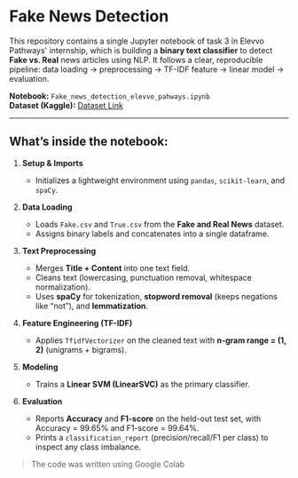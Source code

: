 # Fake News Detection

This repository contains a single Jupyter notebook of task 3 in Elevvo Pathways' internship, which is building a **binary text classifier** to detect **Fake vs. Real** news articles using  NLP. It follows a clear, reproducible pipeline: data loading -> preprocessing -> TF-IDF feature -> linear model -> evaluation. 

**Notebook:** `Fake_news_detection_elevvo_pahways.ipynb`  
**Dataset (Kaggle):** [Dataset Link](https://www.kaggle.com/datasets/clmentbisaillon/fake-and-real-news-dataset)

---

## What’s inside the notebook:

1) **Setup & Imports**  
   - Initializes a lightweight environment using `pandas`, `scikit-learn`, and `spaCy`.

2) **Data Loading**  
   - Loads `Fake.csv` and `True.csv` from the **Fake and Real News** dataset.  
   - Assigns binary labels and concatenates into a single dataframe.

3) **Text Preprocessing**  
   - Merges **Title + Content** into one text field.  
   - Cleans text (lowercasing, punctuation removal, whitespace normalization).  
   - Uses **spaCy** for tokenization, **stopword removal** (keeps negations like “not”), and **lemmatization**.

4) **Feature Engineering (TF-IDF)**  
   - Applies `TfidfVectorizer` on the cleaned text with **n-gram range = (1, 2)** (unigrams + bigrams).  

5) **Modeling**  
   - Trains a **Linear SVM (LinearSVC)** as the primary classifier.  

6) **Evaluation**  
   - Reports **Accuracy** and **F1-score** on the held-out test set, with Accuracy = 99.65% and F1-score = 99.64%.  
   - Prints a `classification_report` (precision/recall/F1 per class) to inspect any class imbalance.

> The code was written using Google Colab


